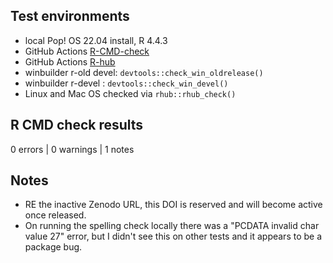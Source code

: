 ## Test environments
* local Pop! OS 22.04 install, R 4.4.3
* GitHub Actions [R-CMD-check](https://github.com/jessecambon/tidygeocoder/blob/main/.github/workflows/check-standard.yaml)
* GitHub Actions [R-hub](https://github.com/jessecambon/tidygeocoder/blob/main/.github/workflows/rhub.yaml)
* winbuilder r-old devel: `devtools::check_win_oldrelease()`
* winbuilder r-devel : `devtools::check_win_devel()`
* Linux and Mac OS checked via `rhub::rhub_check()`

## R CMD check results

0 errors | 0 warnings | 1 notes

## Notes 

- RE the inactive Zenodo URL, this DOI is reserved and will become active once released.
- On running the spelling check locally there was a "PCDATA invalid char value 27" error, but I didn't see this on other tests and it appears to be a package bug.